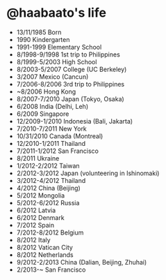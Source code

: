 @haabaato's life
===============

- 13/11/1985 Born
- 1990 Kindergarten
- 1991-1999 Elementary School
- 8/1998-9/1998 1st trip to Philippines
- 8/1999-5/2003 High School
- 8/2003-5/2007 College (UC Berkeley)
- 3/2007 Mexico (Cancun)
- 7/2006-8/2006 3rd trip to Philippines
- ~8/2006 Hong Kong
- 8/2007-7/2010 Japan (Tokyo, Osaka)
- 6/2008 India (Delhi, Leh)
- 6/2009 Singapore
- 12/2009-1/2010 Indonesia (Bali, Jakarta)
- 7/2010-7/2011 New York
- 10/31/2010 Canada (Montreal)
- 12/2010-1/2011 Thailand
- 7/2011-1/2012 San Francisco
- 8/2011 Ukraine
- 1/2012-2/2012 Taiwan
- 2/2012-3/2012 Japan (volunteering in Ishinomaki)
- 3/2012-4/2012 Thailand
- 4/2012 China (Beijing)
- 5/2012 Mongolia
- 5/2012-6/2012 Russia
- 6/2012 Latvia
- 6/2012 Denmark
- 7/2012 Spain
- 7/2012-8/2012 Belgium
- 8/2012 Italy
- 8/2012 Vatican City
- 8/2012 Netherlands
- 9/2012-2/2013 China (Dalian, Beijing, Zhuhai)
- 2/2013-~ San Francisco
